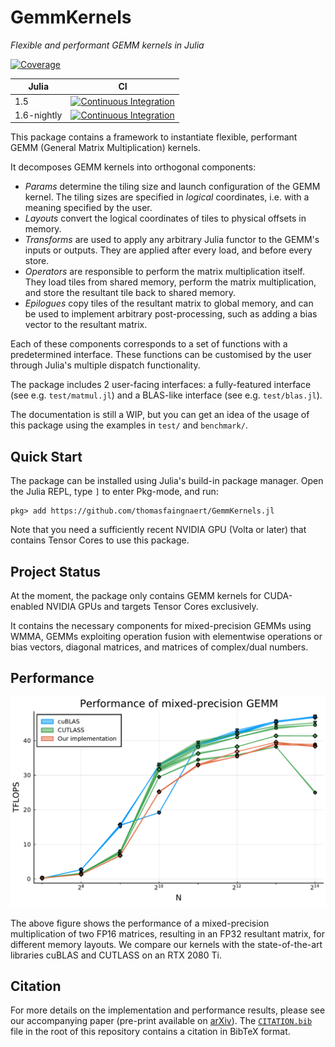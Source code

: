 # GemmKernels

_Flexible and performant GEMM kernels in Julia_

[![Coverage][coverage-image]][coverage-url]

| Julia       | CI |
| ----------- | -- |
| 1.5         | [![Continuous Integration][buildkite-julia1-image]][buildkite-julia1-url]             |
| 1.6-nightly | [![Continuous Integration][buildkite-julia16nightly-image]][buildkite-julia16nightly-url] |

This package contains a framework to instantiate flexible, performant GEMM (General Matrix Multiplication) kernels.

It decomposes GEMM kernels into orthogonal components:

- _Params_ determine the tiling size and launch configuration of the GEMM kernel. The tiling sizes are specified in _logical_ coordinates, i.e. with a meaning specified by the user.
- _Layouts_ convert the logical coordinates of tiles to physical offsets in memory.
- _Transforms_ are used to apply any arbitrary Julia functor to the GEMM's inputs or outputs. They are applied after every load, and before every store.
- _Operators_ are responsible to perform the matrix multiplication itself. They load tiles from shared memory, perform the matrix multiplication, and store the resultant tile back to shared memory.
- _Epilogues_ copy tiles of the resultant matrix to global memory, and can be used to implement arbitrary post-processing, such as adding a bias vector to the resultant matrix.

Each of these components corresponds to a set of functions with a predetermined interface.
These functions can be customised by the user through Julia's multiple dispatch functionality.

The package includes 2 user-facing interfaces: a fully-featured interface (see e.g. `test/matmul.jl`) and a BLAS-like interface (see e.g. `test/blas.jl`).

The documentation is still a WIP, but you can get an idea of the usage of this package using the examples in `test/` and `benchmark/`.

## Quick Start

The package can be installed using Julia's build-in package manager.
Open the Julia REPL, type `]` to enter Pkg-mode, and run:

```
pkg> add https://github.com/thomasfaingnaert/GemmKernels.jl
```

Note that you need a sufficiently recent NVIDIA GPU (Volta or later) that contains Tensor Cores to use this package.

## Project Status

At the moment, the package only contains GEMM kernels for CUDA-enabled NVIDIA GPUs and targets Tensor Cores exclusively.

It contains the necessary components for mixed-precision GEMMs using WMMA, GEMMs exploiting operation fusion with elementwise operations or bias vectors, diagonal matrices, and matrices of complex/dual numbers.

## Performance

![Performance Graph][performance-graph]

The above figure shows the performance of a mixed-precision multiplication of two FP16 matrices, resulting in an FP32 resultant matrix, for different memory layouts.
We compare our kernels with the state-of-the-art libraries cuBLAS and CUTLASS on an RTX 2080 Ti.

## Citation

For more details on the implementation and performance results, please see our accompanying paper (pre-print available on [arXiv][arxiv-paper]).
The [`CITATION.bib`](CITATION.bib) file in the root of this repository contains a citation in BibTeX format.

[buildkite-julia1-image]: https://badge.buildkite.com/92f2ead968bafc516afa354576cccb7ab2f5b42a272d9cb0f0.svg?branch=master&step=Julia%201.5
[buildkite-julia1-url]: https://buildkite.com/julialang/gemmkernels-dot-jl
[buildkite-julia16nightly-image]: https://badge.buildkite.com/92f2ead968bafc516afa354576cccb7ab2f5b42a272d9cb0f0.svg?branch=master&step=Julia%201.6-nightly
[buildkite-julia16nightly-url]: https://buildkite.com/julialang/gemmkernels-dot-jl
[coverage-image]: https://codecov.io/gh/JuliaGPU/GemmKernels.jl/branch/master/graph/badge.svg
[coverage-url]: https://codecov.io/gh/JuliaGPU/GemmKernels.jl
[performance-graph]: media/performance-wmma-gemm.png
[arxiv-paper]: https://arxiv.org/abs/2009.12263

